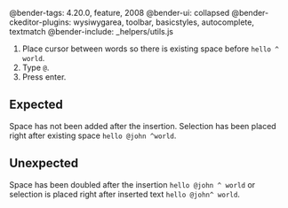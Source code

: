 
@bender-tags: 4.20.0, feature, 2008
@bender-ui: collapsed
@bender-ckeditor-plugins: wysiwygarea, toolbar, basicstyles, autocomplete, textmatch
@bender-include: _helpers/utils.js

1. Place cursor between words so there is existing space before `hello ^ world`.
2. Type `@`.
3. Press enter.

## Expected

Space has not been added after the insertion. Selection has been placed right after existing space `hello @john ^world`.

## Unexpected

Space has been doubled after the insertion `hello @john ^ world` or selection is placed right after inserted text `hello @john^ world`.
